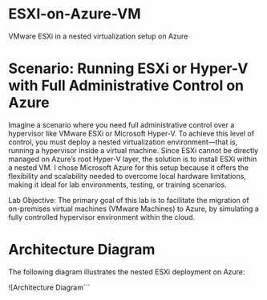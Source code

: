 # ESXI-on-Azure-VM
VMware ESXi in a nested virtualization setup on Azure

# Scenario: Running ESXi or Hyper-V with Full Administrative Control on Azure

Imagine a scenario where you need full administrative control over a hypervisor like VMware ESXi or Microsoft Hyper-V. To achieve this level of control, you must deploy a nested virtualization environment—that is, running a hypervisor inside a virtual machine.
Since ESXi cannot be directly managed on Azure’s root Hyper-V layer, the solution is to install ESXi within a nested VM. I chose Microsoft Azure for this setup because it offers the flexibility and scalability needed to overcome local hardware limitations, making it ideal for lab environments, testing, or training scenarios. 

Lab Objective:
The primary goal of this lab is to facilitate the migration of on-premises virtual machines (VMware Machines) to Azure, by simulating a fully controlled hypervisor environment within the cloud.

# Architecture Diagram

The following diagram illustrates the nested ESXi deployment on Azure:

![Architecture Diagram```

